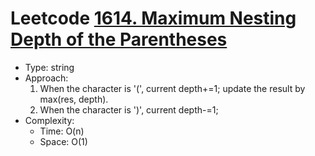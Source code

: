 # Leetcode [1614. Maximum Nesting Depth of the Parentheses](https://leetcode.com/problems/maximum-nesting-depth-of-the-parentheses/)
- Type: string
- Approach:
	1. When the character is '(', current depth+=1; update the result by max(res, depth).
	2. When the character is ')', current depth-=1;
- Complexity:
	- Time: O(n)
	- Space: O(1)
